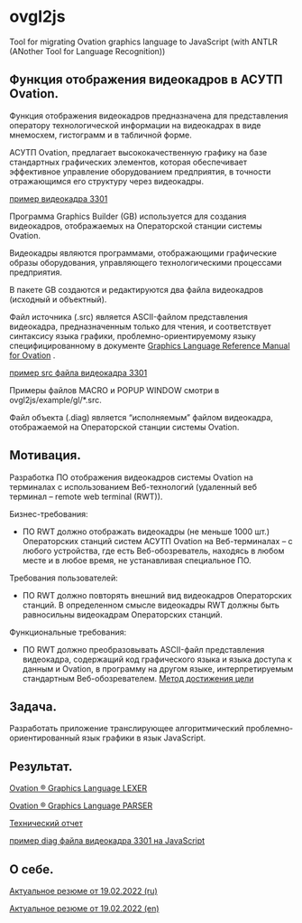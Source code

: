 # ovgl2js
Tool for migrating Ovation graphics language to JavaScript
(with ANTLR (ANother Tool for Language Recognition))

## Функция отображения видеокадров в АСУТП Ovation.
Функция отображения видеокадров предназначена для представления оператору технологической информации
на видеокадрах в виде мнемосхем, гистограмм и в табличной форме.

АСУТП Ovation, предлагает высококачественную графику на базе стандартных графических элементов,
которая обеспечивает эффективное управление оборудованием предприятия,
в точности отражающимся его структуру через видеокадры.

[пример видеокадра 3301](https://github.com/sergoleg/ovgl2js/blob/main/example/png/3301.png)

Программа Graphics Builder (GB) используется для создания видеокадров,
отображаемых на Операторской станции системы Ovation.

Видеокадры являются программами, отображающими графические образы оборудования,
управляющего технологическими процессами предприятия.

В пакете GB создаются и редактируются два файла видеокадров (исходный и объектный).

Файл источника (.src) является ASCII-файлом представления видеокадра, предназначенным только для чтения,
и соответствует синтаксису языка графики,
проблемно-ориентируемому языку специфицированному в документе [Graphics Language Reference Manual for Ovation](https://github.com/sergoleg/ovgl2js/blob/main/example/OW240_91%20Graphics%20Language%20Reference%20Manual%20for%20Ovation%202.4.pdf)
.

[пример src файла видеокадра 3301](https://github.com/sergoleg/ovgl2js/blob/main/example/gl/3301.src)

Примеры файлов MACRO и POPUP WINDOW смотри в ovgl2js/example/gl/*.src.

Файл объекта (.diag) является “исполняемым” файлом видеокадра, отображаемой на Операторской станции системы Ovation.

## Мотивация.
Разработка ПО отображения видеокадров системы Ovation на терминалах с использованием Веб-технологий (удаленный веб терминал – remote web terminal (RWT)).

Бизнес-требования:
- ПО RWT должно отображать видеокадры (не меньше 1000 шт.) Операторских станций систем АСУТП Ovation на Веб-терминалах – с любого устройства,
где есть Веб-обозреватель, находясь в любом месте и в любое время, не устанавливая специальное ПО.

Требования пользователей:
- ПО RWT должно повторять внешний вид видеокадров Операторских станций.
В определенном смысле видеокадры RWT должны быть равносильны видеокадрам Операторских станций.

Функциональные требования:
- ПО RWT должно преобразовывать ASCII-файл представления видеокадра,
содержащий код графического языка и языка доступа к данным и Ovation,
в программу на другом языке, интерпретируемым стандартным Веб-обозревателем.
[Метод достижения цели](https://github.com/sergoleg/ovgl2js/blob/main/example/data_pipeline.jpg)

## Задача.
Разработать приложение транслирующее алгоритмический проблемно-ориентированный язык графики в язык JavaScript. 

## Результат.
[Ovation ® Graphics Language LEXER](https://github.com/sergoleg/ovgl2js/blob/main/grammar/glLexer.g4)

[Ovation ® Graphics Language PARSER](https://github.com/sergoleg/ovgl2js/blob/main/grammar/glParser.g4)

[Технический отчет](https://github.com/sergoleg/ovgl2js/blob/main/example/Tech%20Tips%20for%20HMI%20Ovation.pdf "Tech Tips for HMI Ovation")

[пример diag файла видеокадра 3301 на JavaScript](https://github.com/sergoleg/ovgl2js/blob/main/example/js/3301.diag.js)

## О себе.

[Актуальное резюме от 19.02.2022 (ru)](https://github.com/sergoleg/ovgl2js/blob/main/rezjumeOlegSergeev_ru.pdf)

[Актуальное резюме от 19.02.2022 (en)](https://github.com/sergoleg/ovgl2js/blob/main/rezjumeOlegSergeev_en.pdf)
